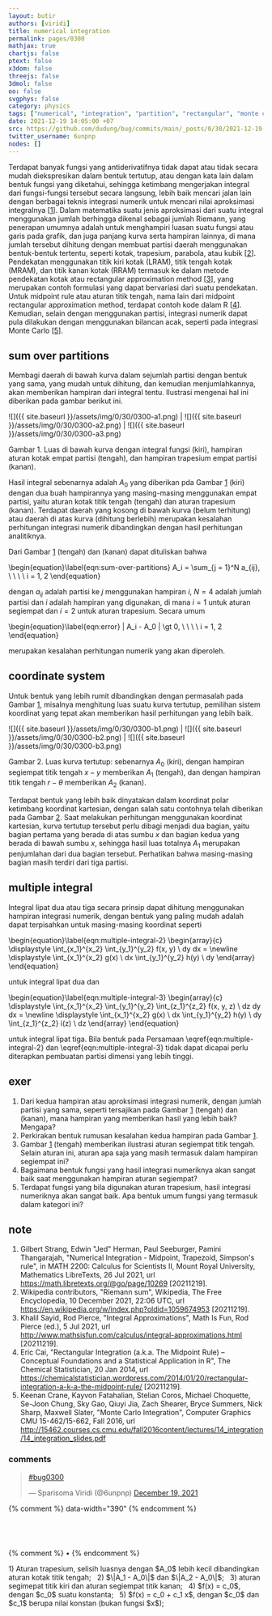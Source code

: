 ```yaml
---
layout: butir
authors: [viridi]
title: numerical integration
permalink: pages/0300
mathjax: true
chartjs: false
ptext: false
x3dom: false
threejs: false
3dmol: false
oo: false
svgphys: false
category: physics
tags: ["numerical", "integration", "partition", "rectangular", "monte carlo", "multiple integral"]
date: 2021-12-19 14:05:00 +07
src: https://github.com/dudung/bug/commits/main/_posts/0/30/2021-12-19-numerical-integration.md
twitter_username: 6unpnp
nodes: []
---
```

Terdapat banyak fungsi yang antiderivatifnya tidak dapat atau tidak secara mudah diekspresikan dalam bentuk tertutup, atau dengan kata lain dalam bentuk fungsi yang diketahui, sehingga ketimbang mengerjakan integral dari fungsi-fungsi tersebut secara langsung, lebih baik mencari jalan lain dengan berbagai teknis integrasi numerik untuk mencari nilai aproksimasi integralnya [[1](#r01)]. Dalam matematika suatu jenis aproksimasi dari suatu integral menggunakan jumlah berhingga dikenal sebagai jumlah Riemann, yang penerapan umumnya adalah untuk menghampiri luasan suatu fungsi atau garis pada grafik, dan juga panjang kurva serta hampiran lainnya, di mana jumlah tersebut dihitung dengan membuat partisi daerah menggunakan bentuk-bentuk tertentu, seperti kotak, trapesium, parabola, atau kubik [[2](#r02)]. Pendekatan menggunakan titik kiri kotak (LRAM), titik tengah kotak (MRAM), dan titik kanan kotak (RRAM) termasuk ke dalam metode pendekatan kotak atau rectangular approximation method [[3](#r03)], yang merupakan contoh formulasi yang dapat bervariasi dari suatu pendekatan. Untuk midpoint rule atau aturan titik tengah, nama lain dari midpoint rectangular approximation method, terdapat contoh kode dalam R [[4](#r04)]. Kemudian, selain dengan menggunakan partisi, integrasi numerik dapat pula dilakukan dengan menggunakan bilancan acak, seperti pada integrasi Monte Carlo [[5](#r05)].


## sum over partitions
Membagi daerah di bawah kurva dalam sejumlah partisi dengan bentuk yang sama, yang mudah untuk dihitung, dan kemudian menjumlahkannya, akan memberikan hampiran dari integral tentu. Ilustrasi mengenai hal ini diberikan pada gambar berikut ini.

![]({{ site.baseurl }}/assets/img/0/30/0300-a1.png) | ![]({{ site.baseurl }}/assets/img/0/30/0300-a2.png) | ![]({{ site.baseurl }}/assets/img/0/30/0300-a3.png)

Gambar <a name="fig1">1</a>. Luas di bawah kurva dengan integral fungsi (kiri), hampiran aturan kotak empat partisi (tengah), dan hampiran trapesium empat partisi (kanan).

Hasil integral sebenarnya adalah $A_0$ yang diberikan pda Gambar [1](#fig1) (kiri) dengan dua buah hampirannya yang masing-masing menggunakan empat partisi, yaitu aturan kotak titik tengah (tengah) dan aturan trapesium (kanan). Terdapat daerah yang kosong di bawah kurva (belum terhitung) atau daerah di atas kurva (dihitung berlebih) merupakan kesalahan perhitungan integrasi numerik dibandingkan dengan hasil perhitungan analitiknya.

Dari Gambar [1](#fig1) (tengah) dan (kanan) dapat dituliskan bahwa

\begin{equation}\label{eqn:sum-over-partitions}
A_i = \sum_{j = 1}^N a_{ij}, \ \ \ \ i = 1, 2
\end{equation}

dengan $a_{ij}$ adalah partisi ke $j$ menggunakan hampiran $i$, $N = 4$ adalah jumlah partisi dan $i$ adalah hampiran yang digunakan, di mana $i = 1$ untuk aturan segiempat dan $i = 2$ untuk aturan trapesium. Secara umum

\begin{equation}\label{eqn:error}
\| A_i - A_0 \| \gt 0, \ \ \ \ i = 1, 2
\end{equation}

merupakan kesalahan perhitungan numerik yang akan diperoleh.

## coordinate system
Untuk bentuk yang lebih rumit dibandingkan dengan permasalah pada Gambar [1](#fig1), misalnya menghitung luas suatu kurva tertutup, pemilihan sistem koordinat yang tepat akan memberikan hasil perhitungan yang lebih baik.

![]({{ site.baseurl }}/assets/img/0/30/0300-b1.png) | ![]({{ site.baseurl }}/assets/img/0/30/0300-b2.png) | ![]({{ site.baseurl }}/assets/img/0/30/0300-b3.png)

Gambar <a name="fig2">2</a>. Luas kurva tertutup: sebenarnya $A_0$ (kiri), dengan hampiran segiempat titik tengah $x-y$ memberikan $A_1$ (tengah), dan dengan hampiran titik tengah $r-\theta$ memberikan $A_2$ (kanan).

Terdapat bentuk yang lebih baik dinyatakan dalam koordinat polar ketimbang koordinat kartesian, dengan salah satu contohnya telah diberikan pada Gambar [2](#fig2). Saat melakukan perhitungan menggunakan koordinat kartesian, kurva tertutup tersebut perlu dibagi menjadi dua bagian, yaitu bagian pertama yang berada di atas sumbu $x$ dan bagian kedua yang berada di bawah sumbu $x$, sehingga hasil luas totalnya $A_1$ merupakan penjumlahan dari dua bagian tersebut. Perhatikan bahwa masing-masing bagian masih terdiri dari tiga partisi.


## multiple integral
Integral lipat dua atau tiga secara prinsip dapat dihitung menggunakan hampiran integrasi numerik, dengan bentuk yang paling mudah adalah dapat terpisahkan untuk masing-masing koordinat seperti

\begin{equation}\label{eqn:multiple-integral-2}
\begin{array}{c}
\displaystyle \int_{x_1}^{x_2} \int_{y_1}^{y_2} f(x, y) \ dy dx = \newline
\displaystyle \int_{x_1}^{x_2} g(x) \ dx \int_{y_1}^{y_2} h(y) \ dy
\end{array}
\end{equation}

untuk integral lipat dua dan

\begin{equation}\label{eqn:multiple-integral-3}
\begin{array}{c}
\displaystyle \int_{x_1}^{x_2} \int_{y_1}^{y_2} \int_{z_1}^{z_2} f(x, y, z) \ dz dy dx = \newline
\displaystyle \int_{x_1}^{x_2} g(x) \ dx \int_{y_1}^{y_2} h(y) \ dy \int_{z_1}^{z_2} i(z) \ dz
\end{array}
\end{equation}

untuk integral lipat tiga. Bila bentuk pada Persamaan \eqref{eqn:multiple-integral-2} dan \eqref{eqn:multiple-integral-3} tidak dapat dicapai perlu diterapkan pembuatan partisi dimensi yang lebih tinggi.


## exer
1. Dari kedua hampiran atau aproksimasi integrasi numerik, dengan jumlah partisi yang sama, seperti tersajikan pada Gambar [1](#fig1) (tengah) dan (kanan), mana hampiran yang memberikan hasil yang lebih baik? Mengapa?
2. Perkirakan bentuk rumusan kesalahan kedua hampiran pada Gambar [1](#fig1).
3. Gambar [1](#fig1) (tengah) memberikan ilustrasi aturan segiempat titik tengah. Selain aturan ini, aturan apa saja yang masih termasuk dalam hampiran segiempat ini?
4. Bagaimana bentuk fungsi yang hasil integrasi numeriknya akan sangat baik saat menggunakan hampiran aturan segiempat?
5. Terdapat fungsi yang bila digunakan aturan trapesium, hasil integrasi numeriknya akan sangat baik. Apa bentuk umum fungsi yang termasuk dalam kategori ini?

## note
1. <a name="r01"></a>Gilbert Strang, Edwin "Jed" Herman, Paul Seeburger, Pamini Thangarajah, "Numerical Integration - Midpoint, Trapezoid, Simpson's rule", in MATH 2200: Calculus for Scientists II, Mount Royal University, Mathematics LibreTexts, 26 Jul 2021, url <https://math.libretexts.org/@go/page/10269> [20211219].
2. <a name="r02"></a>Wikipedia contributors, "Riemann sum", Wikipedia, The Free Encyclopedia, 10 December 2021, 22:06 UTC, url <https://en.wikipedia.org/w/index.php?oldid=1059674953> [20211219].
3. <a name="r03">Khalil Sayid, Rod Pierce, "Integral Approximations", Math Is Fun, Rod Pierce (ed.), 5 Jul 2021, url <http://www.mathsisfun.com/calculus/integral-approximations.html> [20211219].
4. <a name="r04"></a>Eric Cai, "Rectangular Integration (a.k.a. The Midpoint Rule) – Conceptual Foundations and a Statistical Application in R", The Chemical Statistician, 20 Jan 2014, url <https://chemicalstatistician.wordpress.com/2014/01/20/rectangular-integration-a-k-a-the-midpoint-rule/> [20211219]. 
5. <a name="r05"></a>Keenan Crane, Kayvon Fatahalian, Stelian Coros, Michael Choquette, Se-Joon Chung, Sky Gao, Qiuyi Jia, Zach Shearer, Bryce Summers, Nick Sharp, Maxwell Slater, "Monte Carlo Integration", Computer Graphics CMU 15-462/15-662, Fall 2016, url <http://15462.courses.cs.cmu.edu/fall2016content/lectures/14_integration/14_integration_slides.pdf>

### comments
<blockquote class="twitter-tweet" data-width="390"><p lang="und" dir="ltr"><a href="https://twitter.com/hashtag/bug0300?src=hash&amp;ref_src=twsrc%5Etfw">#bug0300</a></p>&mdash; Sparisoma Viridi (@6unpnp) <a href="https://twitter.com/6unpnp/status/1472463254597234690?ref_src=twsrc%5Etfw">December 19, 2021</a></blockquote> <script async src="https://platform.twitter.com/widgets.js" charset="utf-8"></script>
{% comment %} data-width="390" {% endcomment %}


## &nbsp;
{% comment %} []() &bull; []() {% endcomment %}


<ans>
1) Aturan trapesium, selisih luasnya dengan $A_0$ lebih kecil dibandingkan aturan kotak titik tengah; &nbsp;
2) $\|A_1 - A_0\|$ dan $\|A_2 - A_0\|$; &nbsp;
3) aturan segimepat titik kiri dan aturan segiempat titik kanan; &nbsp;
4) $f(x) = c_0$, dengan $c_0$ suatu konstanta; &nbsp;
5) $f(x) = c_0 + c_1 x$, dengan $c_0$ dan $c_1$ berupa nilai konstan (bukan fungsi $x$); &nbsp;
</ans>
